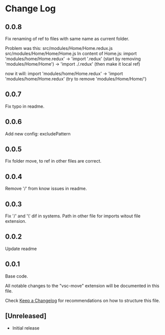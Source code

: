 # Change Log

## 0.0.8

Fix renaming of ref to files with same name as current folder.

Problem was this:
src/modules/Home/Home.redux.js
src/modules/Home/Home/Home.js
In content of Home.js:
import 'modules/home/Home.redux'
-> 'import '.redux' (start by removing 'modules/Home/Home')
-> 'import ./.redux' (then make it local ref)

now it will:
import 'modules/home/Home.redux'
-> 'import 'modules/home/Home.redux' (try to remove 'modules/Home/Home/')

## 0.0.7

Fix typo in readme.

## 0.0.6

Add new config: excludePattern

## 0.0.5

Fix folder move, to ref in other files are correct.

## 0.0.4

Remove '/' from know issues in readme.

## 0.0.3

Fix '/' and '\\' dif in systems.
Path in other file for imports witout file extension.

## 0.0.2

Update readme

## 0.0.1

Base code.

All notable changes to the "vsc-move" extension will be documented in this file.

Check [Keep a Changelog](http://keepachangelog.com/) for recommendations on how to structure this file.

## [Unreleased]

- Initial release
